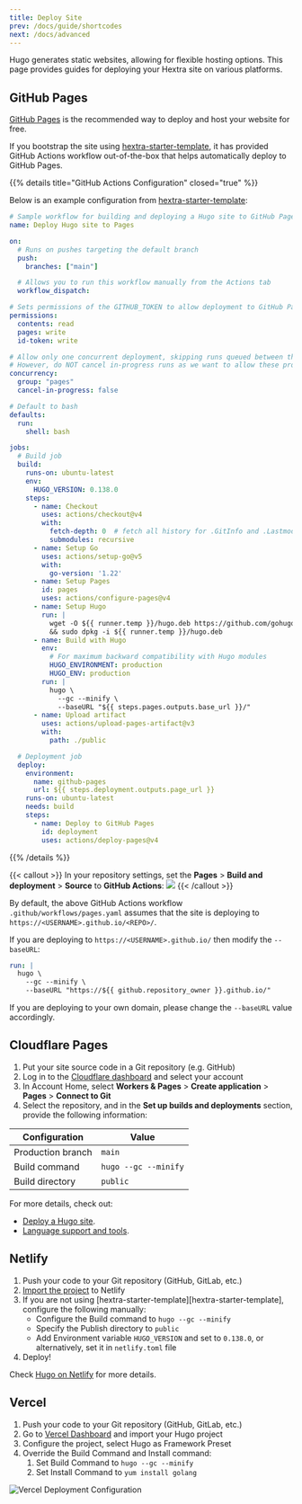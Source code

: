 ```yaml
---
title: Deploy Site
prev: /docs/guide/shortcodes
next: /docs/advanced
---
```


Hugo generates static websites, allowing for flexible hosting options.
This page provides guides for deploying your Hextra site on various platforms.

<!--more-->


## GitHub Pages

[GitHub Pages](https://docs.github.com/pages) is the recommended way to deploy and host your website for free.

If you bootstrap the site using [hextra-starter-template](https://github.com/imfing/hextra-starter-template), it has provided GitHub Actions workflow out-of-the-box that helps automatically deploy to GitHub Pages.

{{% details title="GitHub Actions Configuration" closed="true" %}}

Below is an example configuration from [hextra-starter-template](https://github.com/imfing/hextra-starter-template):

```yaml {filename=".github/workflows/pages.yaml"}
# Sample workflow for building and deploying a Hugo site to GitHub Pages
name: Deploy Hugo site to Pages

on:
  # Runs on pushes targeting the default branch
  push:
    branches: ["main"]

  # Allows you to run this workflow manually from the Actions tab
  workflow_dispatch:

# Sets permissions of the GITHUB_TOKEN to allow deployment to GitHub Pages
permissions:
  contents: read
  pages: write
  id-token: write

# Allow only one concurrent deployment, skipping runs queued between the run in-progress and latest queued.
# However, do NOT cancel in-progress runs as we want to allow these production deployments to complete.
concurrency:
  group: "pages"
  cancel-in-progress: false

# Default to bash
defaults:
  run:
    shell: bash

jobs:
  # Build job
  build:
    runs-on: ubuntu-latest
    env:
      HUGO_VERSION: 0.138.0
    steps:
      - name: Checkout
        uses: actions/checkout@v4
        with:
          fetch-depth: 0  # fetch all history for .GitInfo and .Lastmod
          submodules: recursive
      - name: Setup Go
        uses: actions/setup-go@v5
        with:
          go-version: '1.22'
      - name: Setup Pages
        id: pages
        uses: actions/configure-pages@v4
      - name: Setup Hugo
        run: |
          wget -O ${{ runner.temp }}/hugo.deb https://github.com/gohugoio/hugo/releases/download/v${HUGO_VERSION}/hugo_extended_${HUGO_VERSION}_linux-amd64.deb \
          && sudo dpkg -i ${{ runner.temp }}/hugo.deb
      - name: Build with Hugo
        env:
          # For maximum backward compatibility with Hugo modules
          HUGO_ENVIRONMENT: production
          HUGO_ENV: production
        run: |
          hugo \
            --gc --minify \
            --baseURL "${{ steps.pages.outputs.base_url }}/"
      - name: Upload artifact
        uses: actions/upload-pages-artifact@v3
        with:
          path: ./public

  # Deployment job
  deploy:
    environment:
      name: github-pages
      url: ${{ steps.deployment.outputs.page_url }}
    runs-on: ubuntu-latest
    needs: build
    steps:
      - name: Deploy to GitHub Pages
        id: deployment
        uses: actions/deploy-pages@v4
```

{{% /details %}}


{{< callout >}}
  In your repository settings, set the **Pages** > **Build and deployment** > **Source** to **GitHub Actions**:
  ![](https://user-images.githubusercontent.com/5097752/266784808-99676430-884e-42ab-b901-f6534a0d6eee.png)
{{< /callout >}}

By default, the above GitHub Actions workflow `.github/workflows/pages.yaml` assumes that the site is deploying to `https://<USERNAME>.github.io/<REPO>/`.

If you are deploying to `https://<USERNAME>.github.io/` then modify the `--baseURL`:

```yaml {filename=".github/workflows/pages.yaml",linenos=table,linenostart=54,hl_lines=[4]}
run: |
  hugo \
    --gc --minify \
    --baseURL "https://${{ github.repository_owner }}.github.io/"
```

If you are deploying to your own domain, please change the `--baseURL` value accordingly.


## Cloudflare Pages

1. Put your site source code in a Git repository (e.g. GitHub)
2. Log in to the [Cloudflare dashboard](https://dash.cloudflare.com/) and select your account
3. In Account Home, select **Workers & Pages** > **Create application** > **Pages** > **Connect to Git**
4. Select the repository, and in the **Set up builds and deployments** section, provide the following information:

| Configuration     | Value                |
| ----------------- | -------------------- |
| Production branch | `main`               |
| Build command     | `hugo --gc --minify` |
| Build directory   | `public`             |

For more details, check out:
- [Deploy a Hugo site](https://developers.cloudflare.com/pages/framework-guides/deploy-a-hugo-site/#deploy-with-cloudflare-pages).
- [Language support and tools](https://developers.cloudflare.com/pages/platform/language-support-and-tools/).


## Netlify

1. Push your code to your Git repository (GitHub, GitLab, etc.)
2. [Import the project](https://app.netlify.com/start) to Netlify
3. If you are not using [hextra-starter-template][hextra-starter-template], configure the following manually:
   - Configure the Build command to `hugo --gc --minify`
   - Specify the Publish directory to `public`
   - Add Environment variable `HUGO_VERSION` and set to `0.138.0`, or alternatively, set it in `netlify.toml` file
4. Deploy!

Check [Hugo on Netlify](https://docs.netlify.com/integrations/frameworks/hugo/) for more details.


## Vercel

1. Push your code to your Git repository (GitHub, GitLab, etc.)
2. Go to [Vercel Dashboard](https://vercel.com/dashboard) and import your Hugo project
3. Configure the project, select Hugo as Framework Preset
4. Override the Build Command and Install command:
   1. Set Build Command to `hugo --gc --minify`
   2. Set Install Command to `yum install golang`

![Vercel Deployment Configuration](https://github.com/imfing/hextra/assets/5097752/887d949b-8d05-413f-a2b4-7ab92192d0b3)
